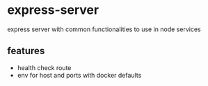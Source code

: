 # express-server

express server with common functionalities to use in node services

## features

- health check route
- env for host and ports with docker defaults


